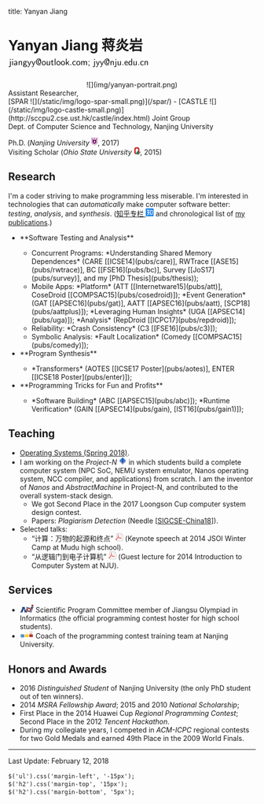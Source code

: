 title: Yanyan Jiang

# Yanyan Jiang 蒋炎岩 ![](img/email.png)

<div class="row gutter" markdown="1">
<div class="col-lg-3 col-md-3 col-sm-4 col-xs-5">
  <center>![](img/yanyan-portrait.png)</center>
</div>
Assistant Researcher,<br>[SPAR ![](/static/img/logo-spar-small.png)](/spar/) - [CASTLE ![](/static/img/logo-castle-small.png)](http://sccpu2.cse.ust.hk/castle/index.html) Joint Group<br>Dept. of Computer Science and Technology, Nanjing University

Ph.D. (*Nanjing University* ![](img/nju_logo.png), 2017)<br>Visiting Scholar (*Ohio State University* ![](img/buckeye.png), 2015)

</div>

## Research

I'm a coder striving to make programming less miserable. I'm interested in technologies that can *automatically* make computer software better: *testing*, *analysis*, and *synthesis*. ([知乎专栏 ![](img/zhihu.png)](https://zhuanlan.zhihu.com/se-research/) and chronological list of [my publications](pub).)

<div class="row gutter" markdown="1">
<div class="col-lg-7 col-md-7 col-sm-12">
<ul>
  <li>**Software Testing and Analysis**</li>
  <ul>
    <li>Concurrent Programs: *Understanding Shared Memory Dependences* (CARE [[ICSE14](pubs/care)], RWTrace [[ASE15](pubs/rwtrace)], BC [[FSE16](pubs/bc)], Survey [[JoS17](pubs/survey)], and my [PhD Thesis](pubs/thesis));</li>
    <li>Mobile Apps: *Platform* (ATT [[Internetware15](pubs/att)], CoseDroid [[COMPSAC15](pubs/cosedroid)]); *Event Generation* (GAT [[APSEC16](pubs/gat)], AATT [[APSEC16](pubs/aatt), [SCP18](pubs/aattplus)]); *Leveraging Human Insights* (UGA [[APSEC14](pubs/uga)]); *Analysis* (RepDroid [[ICPC17](pubs/repdroid)]);</li>
    <li>Reliability: *Crash Consistency* (C3 [[FSE16](pubs/c3)]);</li>
    <li>Symbolic Analysis: *Fault Localization* (Comedy [[COMPSAC15](pubs/comedy)]);</li>
  </ul>
  <li>**Program Synthesis**</li>
  <ul>
    <li>*Transformers* (AOTES [[ICSE17 Poster](pubs/aotes)], ENTER [[ICSE18 Poster](pubs/enter)]);</li>
  </ul>
  <li>**Programming Tricks for Fun and Profits**</li>
  <ul>
    <li>*Software Building* (ABC [[APSEC15](pubs/abc)]); *Runtime Verification* (GAIN [[APSEC14](pubs/gain), [IST16](pubs/gain1)]);</li>
  </ul>
</ul>
</div>
<div class="col-lg-5 col-md-5 col-sm-12" style="vertical-align:middle">
</div>
</div>


## Teaching

* [Operating Systems (Spring 2018)](/~jyywiki).
* I am working on the *Project-N* ![](img/logo-n.png) in which students build a complete computer system (NPC SoC, NEMU system emulator, Nanos operating system, NCC compiler, and applications) from scratch. I am the inventor of *Nanos* and *AbstractMachine* in Project-N, and contributed to the overall system-stack design.
    * We got Second Place in the 2017 Loongson Cup computer system design contest.
    * Papers: *Plagiarism Detection* (Needle [[SIGCSE-China18](pubs/needle)]).
* Selected talks:
    * “计算：万物的起源和终点” [![](/static/img/icon-pdf.png)](teach/20140121.pdf) (Keynote speech at 2014 JSOI Winter Camp at Mudu high school).
    * “从逻辑门到电子计算机” [![](/static/img/icon-pdf.png)](teach/20141008.pdf) (Guest lecture for 2014 Introduction to Computer System at NJU).

## Services

* ![](img/noi.png) Scientific Program Committee member of Jiangsu Olympiad in Informatics (the official programming contest hoster for high school students).
* ![](img/acmicpc.png) Coach of the programming contest training team at Nanjing University.

## Honors and Awards
* 2016 *Distinguished Student* of Nanjing University (the only PhD student out of ten winners).
* 2014 *MSRA Fellowship Award*; 2015 and 2010 *National Scholarship*;
* First Place in the 2014 Huawei Cup *Regional Programming Contest*; Second Place in the 2012 *Tencent Hackathon*.
* During my collegiate years, I competed in *ACM-ICPC* regional contests for two Gold Medals and earned 49th Place in the 2009 World Finals.

<hr>

Last Update: February 12, 2018 

~~~{.customjs}
$('ul').css('margin-left', '-15px');
$('h2').css('margin-top', '15px');
$('h2').css('margin-bottom', '5px');
~~~
